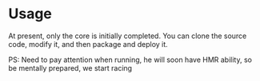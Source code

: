 # Usage

At present, only the core is initially completed. You can clone the source code, modify it, and then package and deploy it.

PS:
Need to pay attention when running, he will soon have HMR ability, so be mentally prepared, we start racing
